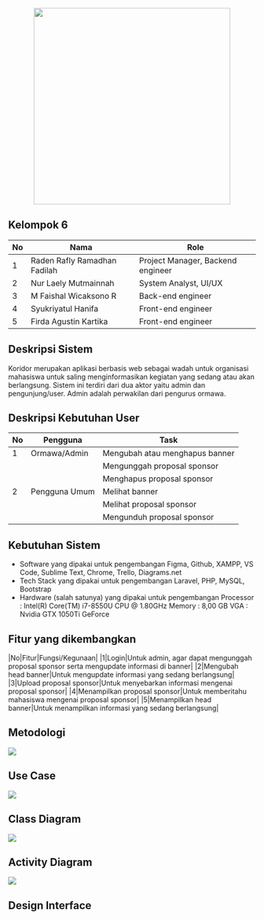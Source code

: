 <p align="center"><img src="https://drive.google.com/file/d/1leSqmiAd5Ar39kTMDJdUe-MKLi6J-3TS/view?usp=sharing" width="400"></p>


## Kelompok 6
|No|Nama|Role|
|--|----|----|
|1|Raden Rafly Ramadhan Fadilah | Project Manager, Backend engineer|
|2|Nur Laely Mutmainnah|System Analyst, UI/UX|
|3|M Faishal Wicaksono R|Back-end engineer|
|4|Syukriyatul Hanifa|Front-end engineer|
|5|Firda Agustin Kartika|Front-end engineer|

## Deskripsi Sistem

Koridor merupakan aplikasi berbasis web sebagai wadah untuk organisasi mahasiswa untuk saling menginformasikan kegiatan yang sedang atau akan berlangsung. Sistem ini terdiri dari dua aktor yaitu admin dan pengunjung/user. Admin adalah perwakilan dari pengurus ormawa.

## Deskripsi Kebutuhan User 

| No | Pengguna     |                Task           |
| ---| ------------ | ------------------------------|
| 1  | Ormawa/Admin | Mengubah atau menghapus banner|
|    |              | Mengunggah proposal sponsor   |
|    |              | Menghapus proposal sponsor    |
| 2  | Pengguna Umum| Melihat banner                |
|    |              | Melihat proposal sponsor      |
|    |              | Mengunduh proposal sponsor    |

## Kebutuhan Sistem

* Software yang dipakai untuk pengembangan
  Figma, Github, XAMPP, VS Code, Sublime Text, Chrome, Trello, Diagrams.net
* Tech Stack yang dipakai untuk pengembangan
  Laravel, PHP, MySQL, Bootstrap
* Hardware (salah satunya) yang dipakai untuk pengembangan
  Processor : Intel(R) Core(TM) i7-8550U CPU @ 1.80GHz
  Memory : 8,00 GB
  VGA : Nvidia GTX 1050Ti GeForce

## Fitur yang dikembangkan
|No|Fitur|Fungsi/Kegunaan|
|1|Login|Untuk admin, agar dapat mengunggah proposal sponsor serta mengupdate informasi di banner|
|2|Mengubah head banner|Untuk mengupdate informasi yang sedang berlangsung|
|3|Upload proposal sponsor|Untuk menyebarkan informasi mengenai proposal sponsor|
|4|Menampilkan proposal sponsor|Untuk memberitahu mahasiswa mengenai proposal sponsor|
|5|Menampilkan head banner|Untuk menampilkan informasi yang sedang berlangsung|

## Metodologi

<img src="https://drive.google.com/file/d/1VDli1iuqugfEW6KSsZFFfuoZQSq9bB3P/view?usp=sharing">

## Use Case

<img src="https://drive.google.com/file/d/1lExV4SdyQJmUyn6hoQ7f8OLaYvfcAOcw/view?usp=sharing">

## Class Diagram

<img src="https://drive.google.com/file/d/19k6fv3GNPOLCa08B1pj5fIGGLIt6GEsv/view?usp=sharing">

## Activity Diagram

<img src="https://drive.google.com/file/d/1eghHjeuRECl1kcNXCeRnrBo8qC36gqqE/view?usp=sharing">

## Design Interface




